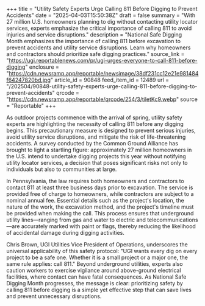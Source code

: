 +++
title = "Utility Safety Experts Urge Calling 811 Before Digging to Prevent Accidents"
date = "2025-04-03T15:50:38Z"
draft = false
summary = "With 27 million U.S. homeowners planning to dig without contacting utility locator services, experts emphasize the critical importance of calling 811 to avoid injuries and service disruptions."
description = "National Safe Digging Month emphasizes the importance of calling 811 before excavation to prevent accidents and utility service disruptions. Learn why homeowners and contractors should prioritize safe digging practices."
source_link = "https://ugi.reportablenews.com/pr/ugi-urges-everyone-to-call-811-before-digging"
enclosure = "https://cdn.newsramp.app/reportable/newsimage/38df231cc12e21e981484f64247820bd.jpg"
article_id = 90848
feed_item_id = 12489
url = "/202504/90848-utility-safety-experts-urge-calling-811-before-digging-to-prevent-accidents"
qrcode = "https://cdn.newsramp.app/reportable/qrcode/254/3/tiletKc9.webp"
source = "Reportable"
+++

<p>As outdoor projects commence with the arrival of spring, utility safety experts are highlighting the necessity of calling 811 before any digging begins. This precautionary measure is designed to prevent serious injuries, avoid utility service disruptions, and mitigate the risk of life-threatening accidents. A survey conducted by the Common Ground Alliance has brought to light a startling figure: approximately 27 million homeowners in the U.S. intend to undertake digging projects this year without notifying utility locator services, a decision that poses significant risks not only to individuals but also to communities at large.</p><p>In Pennsylvania, the law requires both homeowners and contractors to contact 811 at least three business days prior to excavation. The service is provided free of charge to homeowners, while contractors are subject to a nominal annual fee. Essential details such as the project's location, the nature of the work, the excavation method, and the project's timeline must be provided when making the call. This process ensures that underground utility lines—ranging from gas and water to electric and telecommunications—are accurately marked with paint or flags, thereby reducing the likelihood of accidental damage during digging activities.</p><p>Chris Brown, UGI Utilities Vice President of Operations, underscores the universal applicability of this safety protocol: "UGI wants every dig on every project to be a safe one. Whether it is a small project or a major one, the same rule applies: call 811." Beyond underground utilities, experts also caution workers to exercise vigilance around above-ground electrical facilities, where contact can have fatal consequences. As National Safe Digging Month progresses, the message is clear: prioritizing safety by calling 811 before digging is a simple yet effective step that can save lives and prevent unnecessary disruptions.</p>